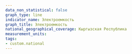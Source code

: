 ```yaml
---
data_non_statistical: false
graph_type: line
indicator_name: Электроемкость
graph_title: Электроемкость
national_geographical_coverage: Кыргызская Республика
measurement_units:
tags:
- custom.national
---
```

